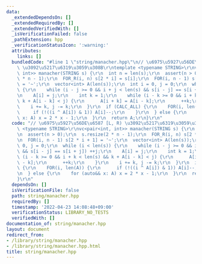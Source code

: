 ```yaml
---
data:
  _extendedDependsOn: []
  _extendedRequiredBy: []
  _extendedVerifiedWith: []
  _isVerificationFailed: false
  _pathExtension: hpp
  _verificationStatusIcon: ':warning:'
  attributes:
    links: []
  bundledCode: "#line 1 \"string/manacher.hpp\"\n// \u6975\u5927\u56DE\u6587 [L, R)\
    \ \u3092\u5217\u6319\u3059\u308B\r\ntemplate <typename STRING>\r\nvc<pair<int,\
    \ int>> manacher(STRING s) {\r\n  int n = len(s);\r\n  assert(n > 0);\r\n  s.resize(2\
    \ * n - 1);\r\n  FOR_R(i, n) s[2 * i] = s[i];\r\n  FOR(i, n - 1) s[2 * i + 1]\
    \ = '~';\r\n  vector<int> A(len(s));\r\n  int i = 0, j = 0;\r\n  while (i < len(s))\
    \ {\r\n    while (i - j >= 0 && i + j < len(s) && s[i - j] == s[i + j]) ++j;\r\
    \n    A[i] = j;\r\n    int k = 1;\r\n    while (i - k >= 0 && i + k < len(s) &&\
    \ k + A[i - k] < j) {\r\n      A[i + k] = A[i - k];\r\n      ++k;\r\n    }\r\n\
    \    i += k, j -= k;\r\n  }\r\n  if (CALC_ALL) {\r\n    FOR(i, len(A)) {\r\n \
    \     if (!((i ^ A[i]) & 1)) A[i]--;\r\n    }\r\n  } else {\r\n    for (auto&&\
    \ x: A) x = 2 * x - 1;\r\n  }\r\n  return A;\r\n}\r\n"
  code: "// \u6975\u5927\u56DE\u6587 [L, R) \u3092\u5217\u6319\u3059\u308B\r\ntemplate\
    \ <typename STRING>\r\nvc<pair<int, int>> manacher(STRING s) {\r\n  int n = len(s);\r\
    \n  assert(n > 0);\r\n  s.resize(2 * n - 1);\r\n  FOR_R(i, n) s[2 * i] = s[i];\r\
    \n  FOR(i, n - 1) s[2 * i + 1] = '~';\r\n  vector<int> A(len(s));\r\n  int i =\
    \ 0, j = 0;\r\n  while (i < len(s)) {\r\n    while (i - j >= 0 && i + j < len(s)\
    \ && s[i - j] == s[i + j]) ++j;\r\n    A[i] = j;\r\n    int k = 1;\r\n    while\
    \ (i - k >= 0 && i + k < len(s) && k + A[i - k] < j) {\r\n      A[i + k] = A[i\
    \ - k];\r\n      ++k;\r\n    }\r\n    i += k, j -= k;\r\n  }\r\n  if (CALC_ALL)\
    \ {\r\n    FOR(i, len(A)) {\r\n      if (!((i ^ A[i]) & 1)) A[i]--;\r\n    }\r\
    \n  } else {\r\n    for (auto&& x: A) x = 2 * x - 1;\r\n  }\r\n  return A;\r\n\
    }\r\n"
  dependsOn: []
  isVerificationFile: false
  path: string/manacher.hpp
  requiredBy: []
  timestamp: '2022-04-23 14:08:48+09:00'
  verificationStatus: LIBRARY_NO_TESTS
  verifiedWith: []
documentation_of: string/manacher.hpp
layout: document
redirect_from:
- /library/string/manacher.hpp
- /library/string/manacher.hpp.html
title: string/manacher.hpp
---
```

